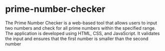 # prime-number-checker
The Prime Number Checker is a web-based tool that allows users to input two numbers and check for all prime numbers within the specified range. The application is developed using HTML, CSS, and JavaScript. It validates the input and ensures that the first number is smaller than the second number 
